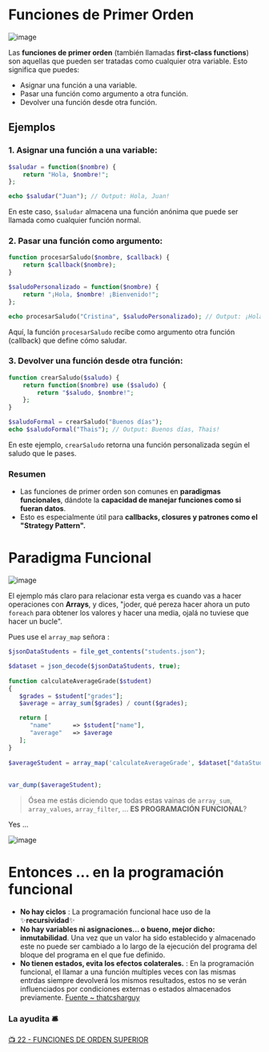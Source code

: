 # Funciones de Primer Orden

![image](https://github.com/user-attachments/assets/89134bfb-e6cd-4018-87fc-209562afcf1a)


Las **funciones de primer orden** (también llamadas **first-class functions**) son aquellas que pueden ser tratadas como cualquier otra variable. Esto significa que puedes:

- Asignar una función a una variable.
- Pasar una función como argumento a otra función.
- Devolver una función desde otra función.

## Ejemplos

### 1. **Asignar una función a una variable:**

```php
$saludar = function($nombre) {
    return "Hola, $nombre!";
};

echo $saludar("Juan"); // Output: Hola, Juan!
```

En este caso, `$saludar` almacena una función anónima que puede ser llamada como cualquier función normal.

### 2. **Pasar una función como argumento:**

```php
function procesarSaludo($nombre, $callback) {
    return $callback($nombre);
}

$saludoPersonalizado = function($nombre) {
    return "¡Hola, $nombre! ¡Bienvenido!";
};

echo procesarSaludo("Cristina", $saludoPersonalizado); // Output: ¡Hola, Cristina! ¡Bienvenido!
```

Aquí, la función `procesarSaludo` recibe como argumento otra función (callback) que define cómo saludar.

### 3. **Devolver una función desde otra función:**

```php
function crearSaludo($saludo) {
    return function($nombre) use ($saludo) {
        return "$saludo, $nombre!";
    };
}

$saludoFormal = crearSaludo("Buenos días");
echo $saludoFormal("Thais"); // Output: Buenos días, Thais!
```

En este ejemplo, `crearSaludo` retorna una función personalizada según el saludo que le pases.

### Resumen

- Las funciones de primer orden son comunes en __paradigmas funcionales__, dándote la __capacidad de manejar funciones como si fueran datos__. 
- Esto es especialmente útil para __callbacks, closures y patrones como el "Strategy Pattern".__


# Paradigma Funcional

![image](https://github.com/user-attachments/assets/02f9a07a-b721-42ac-8831-b5e988c3a309)

El ejemplo más claro para relacionar esta verga es cuando vas a hacer operaciones con __Arrays__,
y dices, "joder, qué pereza hacer ahora un puto `foreach` para obtener los valores y hacer una media, ojalá no tuviese que hacer un bucle".

Pues use el `array_map` señora :

```php
$jsonDataStudents = file_get_contents("students.json");

$dataset = json_decode($jsonDataStudents, true);
 
function calculateAverageGrade($student)
{
   $grades = $student["grades"];
   $average = array_sum($grades) / count($grades);

   return [
      "name"      => $student["name"],
      "average"   => $average
   ];
}
 
$averageStudent = array_map('calculateAverageGrade', $dataset["dataStudents"]);
 
 
var_dump($averageStudent);
```

> Ósea me estás diciendo que todas estas vainas de `array_sum`, `array_values`, `array_filter`, ... __ES PROGRAMACIÓN FUNCIONAL__?

Yes ...

![image](https://github.com/user-attachments/assets/72a64a5e-a0c2-4e6a-8495-575b7ec48655)

# Entonces ... en la programación funcional 
- __No hay ciclos__ : La programación funcional hace uso de la ✨__recursividad__✨
- __No hay variables ni asignaciones… o bueno, mejor dicho: inmutabilidad__. Una vez que un valor ha sido establecido y almacenado este no puede ser cambiado a lo largo de la ejecución del programa del bloque del programa en el que fue definido.
- __No tienen estados, evita los efectos colaterales.__ : En la programación funcional, el llamar a una función multiples veces con las mismas entrdas siempre devolverá los mismos resultados, estos no se verán influenciados por condiciones externas o estados almacenados previamente. [Fuente ~ thatcsharguy](https://thatcsharpguy.com/tv/funcional/)

### La ayudita 🛎️
[📺 22 - FUNCIONES DE ORDEN SUPERIOR](https://www.youtube.com/watch?v=ABniGtbqAXk)

